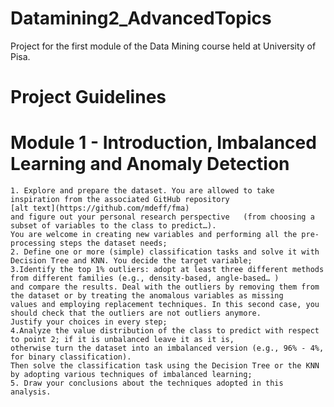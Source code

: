 # Datamining2_AdvancedTopics
Project for the first module of the Data Mining course held at University of Pisa.

# Project Guidelines
# Module 1 - Introduction, Imbalanced Learning and Anomaly Detection
    1. Explore and prepare the dataset. You are allowed to take inspiration from the associated GitHub repository 
    [alt text](https://github.com/mdeff/fma)
    and figure out your personal research perspective   (from choosing a subset of variables to the class to predict…). 
    You are welcome in creating new variables and performing all the pre-processing steps the dataset needs;
    2. Define one or more (simple) classification tasks and solve it with Decision Tree and KNN. You decide the target variable;
    3.Identify the top 1% outliers: adopt at least three different methods from different families (e.g., density-based, angle-based… ) 
    and compare the results. Deal with the outliers by removing them from the dataset or by treating the anomalous variables as missing 
    values and employing replacement techniques. In this second case, you should check that the outliers are not outliers anymore. 
    Justify your choices in every step;
    4.Analyze the value distribution of the class to predict with respect to point 2; if it is unbalanced leave it as it is, 
    otherwise turn the dataset into an imbalanced version (e.g., 96% - 4%, for binary classification). 
    Then solve the classification task using the Decision Tree or the KNN by adopting various techniques of imbalanced learning;
    5. Draw your conclusions about the techniques adopted in this analysis.
